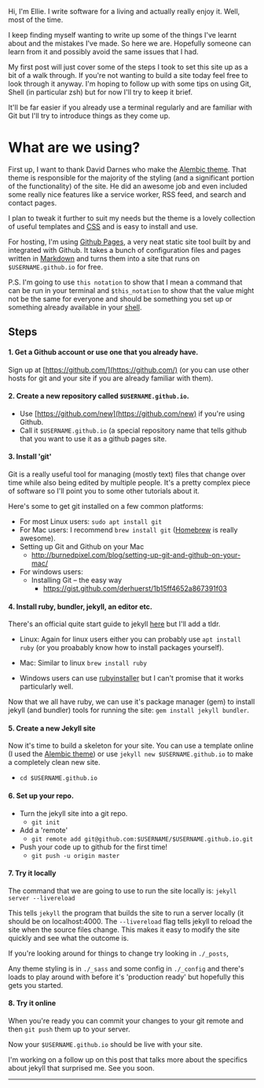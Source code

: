 <!--
published: false 
title: Setting up a Blog with Git
category: Blogging
excerpt: |
  My first post will just cover some of the steps I took to set this site up as a bit of a walk through. If you're not wanting to build a site today feel free to look through it anyway.
feature_text: |
  ## Blog: a ~~regularly~~ updated website
feature_image: "/assets/imgs/koz2.JPG"
image: "/assets/imgs/koz2.JPG"
-->

Hi, I'm <span class="name">Ellie</span>. I write software for a living and actually really enjoy it. Well, most of the time.

I keep finding myself wanting to write up some of the things I've learnt about and the mistakes I've made. So here we are. Hopefully someone can learn from it and possibly avoid the same issues that I had.

My first post will just cover some of the steps I took to set this site up as a bit of a walk through. If you're not wanting to build a site today feel free to look through it anyway. I'm hoping to follow up with some tips on using Git, Shell (in particular zsh) but for now I'll try to keep it brief.

It'll be far easier if you already use a terminal regularly and are familiar with Git but I'll try to introduce things as they come up.

# What are we using?

First up, I want to thank David Darnes who make the [Alembic theme](https://alembic.darn.es). That theme is responsible for the majority of the styling (and a significant portion of the functionality) of the site. He did an awesome job and even included some really nice features like a service worker, RSS feed, and search and contact pages.

I plan to tweak it further to suit my needs but the theme is a lovely collection of useful templates and [CSS](https://www.w3schools.com/css/) and is easy to install and use.

For hosting, I'm using [Github Pages](https://pages.github.com/), a very neat static site tool built by and integrated with Github. It takes a bunch of configuration files and pages written in [Markdown](https://www.markdowntutorial.com/) and turns them into a site that runs on `$USERNAME.github.io` for free.

P.S. I'm going to use `this notation` to show that I mean a command that can be run in your terminal and `$this_notation` to show that the value might not be the same for everyone and should be something you set up or something already available in your [shell](https://www.shellscript.sh/).

## Steps


#### 1. Get a Github account or use one that you already have.

Sign up at [https://github.com/](https://github.com/) (or you can use other hosts for git and your site if you are already familiar with them).
      
#### 2. Create a new repository called `$USERNAME.github.io`.
  - Use [https://github.com/new](https://github.com/new) if you're using Github.
  - Call it `$USERNAME.github.io` (a special repository name that tells github that you want to use it as a github pages site.

#### 3. Install 'git'
Git is a really useful tool for managing (mostly text) files that change over time while also being edited by multiple people. It's a pretty complex piece of software so I'll point you to some other tutorials about it.

Here's some to get git installed on a few common platforms:
- For most Linux users: `sudo apt install git`
- For Mac users: I recommend `brew install git` ([Homebrew](https://github.com/Homebrew/brew) is really awesome).
- Setting up Git and Github on your Mac
  - [ http://burnedpixel.com/blog/setting-up-git-and-github-on-your-mac/ ](http://burnedpixel.com/blog/setting-up-git-and-github-on-your-mac/)
- For windows users:
  - Installing Git – the easy way
    - [ https://gist.github.com/derhuerst/1b15ff4652a867391f03 ](https://gist.github.com/derhuerst/1b15ff4652a867391f03)

#### 4. Install ruby, bundler, jekyll, an editor etc.
There's an official quite start guide to jekyll [here](https://jekyllrb.com/docs/quickstart/) but I'll add a tldr.

- Linux: Again for linux users either you can probably use `apt install ruby` (or you proabably know how to install packages yourself).

- Mac: Similar to linux `brew install ruby`
- Windows users can use [rubyinstaller](https://rubyinstaller.org/) but I can't promise that it works particularly well.

Now that we all have ruby, we can use it's package manager (gem) to install jekyll (and bundler) tools for running the site:
`gem install jekyll bundler`.

#### 5. Create a new Jekyll site
Now it's time to build a skeleton for your site. You can use a template online (I used the [Alembic theme](https://alembic.darn.es)) or use `jekyll new $USERNAME.github.io` to make a completely clean new site.
  - `cd $USERNAME.github.io`
#### 6. Set up your repo.
  - Turn the jekyll site into a git repo.
    - `git init`
  - Add a 'remote'
    - `git remote add git@github.com:$USERNAME/$USERNAME.github.io.git`
  - Push your code up to github for the first time!
    - `git push -u origin master`

#### 7. Try it locally

The command that we are going to use to run the site locally is:
`jekyll server --livereload`

This tells `jekyll` the program that builds the site to run a server locally (it should be on localhost:4000. The `--livereload` flag tells jekyll to reload the site when the source files change. This makes it easy to modify the site quickly and see what the outcome is.

If you're looking around for things to change try looking in `./_posts`, 

Any theme styling is in `./_sass` and some config in `./_config` and there's loads to play around with before it's 'production ready' but hopefully this gets you started.


#### 8. Try it online

When you're ready you can commit your changes to your git remote and then `git push` them up to your server.

Now your `$USERNAME.github.io` should be live with your site.

I'm working on a follow up on this post that talks more about the specifics about jekyll that surprised me. See you soon.

----
